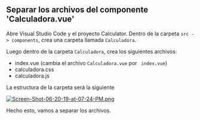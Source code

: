 ## Separar los archivos del componente 'Calculadora.vue'

Abre Visual Studio Code y el proyecto Calculator. Dentro de la carpeta `src -> components`, crea una carpeta llamada `Calculadora`.

Luego dentro de la carpeta `Calculadora`, crea los siguientes archivos:

* index.vue (cambia el archivo `Calculadora.vue` por ` index.vue`)
* calculadora.css
* calculadora.js

La estructura de la carpeta será la siguiente

[![Screen-Shot-06-20-19-at-07-24-PM.png](https://i.postimg.cc/hPfSF4Nn/Screen-Shot-06-20-19-at-07-24-PM.png)](https://postimg.cc/zVYmKNJ2)

Hecho esto, vamos a separar los archivos.
